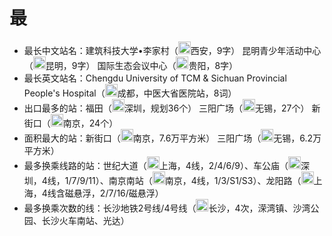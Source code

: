 # 最
- 最长中文站名：建筑科技大学•李家村（<img src="/images/city/xa.gif" width="20" hegiht="20"/>西安，9字） 昆明青少年活动中心（<img src="/images/city/km.gif" width="20" hegiht="20"/>昆明，9字） 国际生态会议中心（<img src="/images/city/gy.gif" width="20" hegiht="20"/>贵阳，8字）
- 最长英文站名：Chengdu University of TCM & Sichuan Provincial People's Hospital（<img src="/images/city/cd.gif" width="20" hegiht="20"/>成都，中医大省医院站，8词）
- 出口最多的站：福田（<img src="/images/city/sz.gif" width="20" hegiht="20"/>深圳，规划36个） 三阳广场（<img src="/images/city/wx.gif" width="20" hegiht="20"/>无锡，27个） 新街口（<img src="/images/city/nj.gif" width="20" hegiht="20"/>南京，24个）
- 面积最大的站：新街口（<img src="/images/city/nj.gif" width="20" hegiht="20"/>南京，7.6万平方米） 三阳广场（<img src="/images/city/wx.gif" width="20" hegiht="20"/>无锡，6.2万平方米）
- 最多换乘线路的站：世纪大道（<img src="/images/city/sh.gif" width="20" hegiht="20"/>上海，4线，2/4/6/9）、车公庙（<img src="/images/city/sz.gif" width="20" hegiht="20"/>深圳，4线，1/7/9/11）、南京南站（<img src="/images/city/nj.gif" width="20" hegiht="20"/>南京，4线，1/3/S1/S3）、龙阳路（<img src="/images/city/sh.gif" width="20" hegiht="20"/>上海，4线含磁悬浮，2/7/16/磁悬浮）
- 最多换乘次数的线：长沙地铁2号线/4号线（<img src="/images/city/cs.gif" width="20" hegiht="20"/>长沙，4次，溁湾镇、沙湾公园、长沙火车南站、光达）
